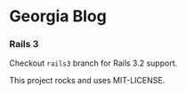 # Georgia Blog

### Rails 3

Checkout `rails3` branch for Rails 3.2 support.

This project rocks and uses MIT-LICENSE.